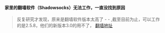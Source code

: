#### 家里的翻墙软件（Shadowsocks）无法工作，一直没找到原因
> 反复研究才发现，原来是翻墙软件版本太高了 - - ,截至目前为止，可以工作的是2.5.8，他们的新版本3.0的用不了，
[翻墙地址](http://www.ishadowsocks.net/)